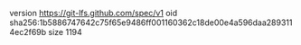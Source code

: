version https://git-lfs.github.com/spec/v1
oid sha256:1b5886747642c75f65e9486ff001160362c18de00e4a596daa2893114ec2f69b
size 1194
